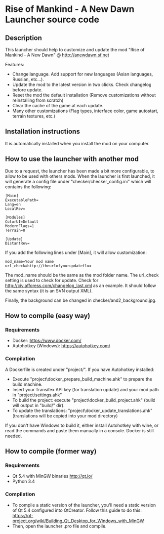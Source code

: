 # Rise of Mankind - A New Dawn Launcher source code
## Description
This launcher should help to customize and update the mod "Rise of Mankind - A New Dawn" @ http://anewdawn.sf.net

Features:
- Change language. Add support for new languages (Asian languages, Russian, etc...).
- Update the mod to the latest version in two clicks. Check changelog before update.
- Reset the mod the default installation (Remove customizations without reinstalling from scratch)
- Clear the cache of the game at each update.
- Many other customizations (Flag types, interface color, game autostart, terrain textures, etc.)

## Installation instructions
It is automatically installed when you install the mod on your computer.

## How to use the launcher with another mod
Due to a request, the launcher has been made a bit more configurable, to allow to be used with others mods. When the launcher is first launched, it will generate a config file under "checker/checker_config.ini" which will contains the following:

```
[Main]
ExecutablePath=
Lang=en
LocalRev=

[Modules]
ColorUI=Default
ModernFlags=1
Terrain=0

[Update]
DistantRev=
```

If you add the following lines under [Main], it will allow customization:

```
mod_name=Your mod name
url_check=http://theurlofyourupdateflux
```

The mod_name should be the same as the mod folder name. The url_check setting is used to check for update. Check for http://civ.afforess.com/changelog_last.xml as an example. It should follow the same syntax (it is an SVN output XML).

Finally, the background can be changed in checker/and2_background.jpg.

## How to compile (easy way)
### Requirements
- Docker: https://www.docker.com/
- Autohotkey (Windows): https://autohotkey.com/

### Compilation
A Dockerfile is created under "project/". If you have Autohotkey installed:
- Execute "project\docker_prepare_build_machine.ahk" to prepare the build machine.
- Insert your Transifex API key (for translation update) and your mod path in "project/settings.ahk"
- To build the project: execute "project\docker_build_project.ahk" (build will output in "build/" dir).
- To update the translations: "project\docker_update_translations.ahk" (translations will be copied into your mod directory)

If you don't have Windows to build it, either install Autohotkey with wine, or read the commands and paste them manually in a console. Docker is still needed.

## How to compile (former way)
### Requirements
- Qt 5.4 with MinGW binaries http://qt.io/
- Python 3.4

### Compilation
- To compile a static version of the launcher, you'll need a static version of Qt 5.4 configured into QtCreator. Follow this guide to do this: https://qt-project.org/wiki/Building_Qt_Desktop_for_Windows_with_MinGW
- Then, open the launcher .pro file and compile.
